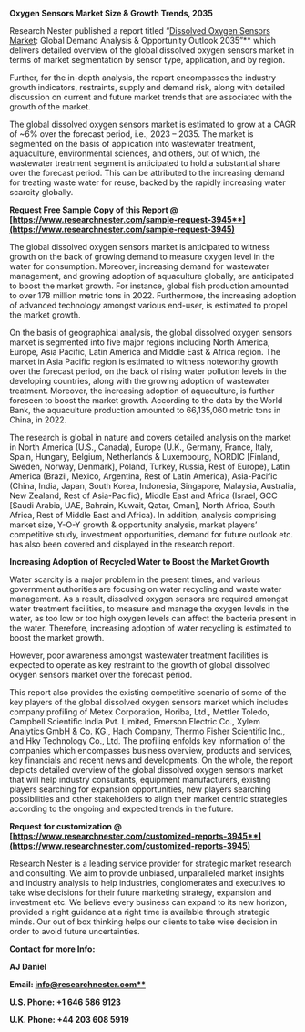﻿**Oxygen Sensors Market Size & Growth Trends, 2035**

Research Nester published a report titled “[Dissolved Oxygen Sensors Market](https://www.researchnester.com/reports/dissolved-oxygen-sensors-market/3945): Global Demand Analysis & Opportunity Outlook 2035”** which delivers detailed overview of the global dissolved oxygen sensors market in terms of market segmentation by sensor type, application, and by region.

Further, for the in-depth analysis, the report encompasses the industry growth indicators, restraints, supply and demand risk, along with detailed discussion on current and future market trends that are associated with the growth of the market.

The global dissolved oxygen sensors market is estimated to grow at a CAGR of ~6% over the forecast period, i.e., 2023 – 2035. The market is segmented on the basis of application into wastewater treatment, aquaculture, environmental sciences, and others, out of which, the wastewater treatment segment is anticipated to hold a substantial share over the forecast period. This can be attributed to the increasing demand for treating waste water for reuse, backed by the rapidly increasing water scarcity globally.

**Request Free Sample Copy of this Report @ [https://www.researchnester.com/sample-request-3945**](https://www.researchnester.com/sample-request-3945)**

The global dissolved oxygen sensors market is anticipated to witness growth on the back of growing demand to measure oxygen level in the water for consumption. Moreover, increasing demand for wastewater management, and growing adoption of aquaculture globally, are anticipated to boost the market growth. For instance, global fish production amounted to over 178 million metric tons in 2022. Furthermore, the increasing adoption of advanced technology amongst various end-user, is estimated to propel the market growth. 

On the basis of geographical analysis, the global dissolved oxygen sensors market is segmented into five major regions including North America, Europe, Asia Pacific, Latin America and Middle East & Africa region. The market in Asia Pacific region is estimated to witness noteworthy growth over the forecast period, on the back of rising water pollution levels in the developing countries, along with the growing adoption of wastewater treatment. Moreover, the increasing adoption of aquaculture, is further foreseen to boost the market growth. According to the data by the World Bank, the aquaculture production amounted to 66,135,060 metric tons in China, in 2022. 

The research is global in nature and covers detailed analysis on the market in North America (U.S., Canada), Europe (U.K., Germany, France, Italy, Spain, Hungary, Belgium, Netherlands & Luxembourg, NORDIC [Finland, Sweden, Norway, Denmark], Poland, Turkey, Russia, Rest of Europe), Latin America (Brazil, Mexico, Argentina, Rest of Latin America), Asia-Pacific (China, India, Japan, South Korea, Indonesia, Singapore, Malaysia, Australia, New Zealand, Rest of Asia-Pacific), Middle East and Africa (Israel, GCC [Saudi Arabia, UAE, Bahrain, Kuwait, Qatar, Oman], North Africa, South Africa, Rest of Middle East and Africa). In addition, analysis comprising market size, Y-O-Y growth & opportunity analysis, market players’ competitive study, investment opportunities, demand for future outlook etc. has also been covered and displayed in the research report.

**Increasing Adoption of Recycled Water to Boost the Market Growth**

Water scarcity is a major problem in the present times, and various government authorities are focusing on water recycling and waste water management. As a result, dissolved oxygen sensors are required amongst water treatment facilities, to measure and manage the oxygen levels in the water, as too low or too high oxygen levels can affect the bacteria present in the water. Therefore, increasing adoption of water recycling is estimated to boost the market growth.  

However, poor awareness amongst wastewater treatment facilities is expected to operate as key restraint to the growth of global dissolved oxygen sensors market over the forecast period.

This report also provides the existing competitive scenario of some of the key players of the global dissolved oxygen sensors market which includes company profiling of Metex Corporation, Horiba, Ltd., Mettler Toledo, Campbell Scientific India Pvt. Limited, Emerson Electric Co., Xylem Analytics GmbH & Co. KG., Hach Company, Thermo Fisher Scientific Inc., and Hky Technology Co., Ltd. The profiling enfolds key information of the companies which encompasses business overview, products and services, key financials and recent news and developments. On the whole, the report depicts detailed overview of the global dissolved oxygen sensors market that will help industry consultants, equipment manufacturers, existing players searching for expansion opportunities, new players searching possibilities and other stakeholders to align their market centric strategies according to the ongoing and expected trends in the future.    

**Request for customization @   [https://www.researchnester.com/customized-reports-3945**](https://www.researchnester.com/customized-reports-3945)**

Research Nester is a leading service provider for strategic market research and consulting. We aim to provide unbiased, unparalleled market insights and industry analysis to help industries, conglomerates and executives to take wise decisions for their future marketing strategy, expansion and investment etc. We believe every business can expand to its new horizon, provided a right guidance at a right time is available through strategic minds. Our out of box thinking helps our clients to take wise decision in order to avoid future uncertainties.

**Contact for more Info:**

**AJ Daniel**

**Email: [info@researchnester.com**](mailto:info@researchnester.com)**

**U.S. Phone: +1 646 586 9123** 

**U.K. Phone: +44 203 608 5919**


